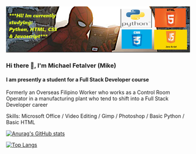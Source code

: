 ![](https://github.com/m8ksGH/m8ksGH/blob/main/s1.png)
### Hi there 👋, I'm Michael Fetalver (Mike)
#### I am presently a student for a Full Stack Developer course 

Formerly an Overseas Filipino Worker who works as a Control Room Operator in a manufacturing plant who tend to shift into a Full Stack Developer career  

Skills: Microsoft Office / Video Editing / Gimp / Photoshop / Basic Python / Basic HTML





[![Anurag's GitHub stats](https://github-readme-stats.vercel.app/api?username=m8ksGH&theme=merko&show_icons=true)](https://github.com/anuraghazra/github-readme-stats)


[![Top Langs](https://github-readme-stats.vercel.app/api/top-langs/?username=m8ksGH&theme=merko)](https://github.com/anuraghazra/github-readme-stats)












